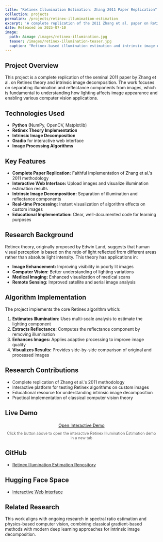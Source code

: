 ```yaml
---
title: "Retinex Illumination Estimation: Zhang 2011 Paper Replication"
collection: projects
permalink: /projects/retinex-illumination-estimation
excerpt: 'A complete replication of the 2011 Zhang et al. paper on Retinex theory and intrinsic image decomposition for illumination estimation. Will be adding a video to this soon!'
date: Released on 2025-07-10
image: 
  path: &image /images/retinex-illumination.jpg
  teaser: /images/retinex-illumination-teaser.jpg
  caption: "Retinex-based illumination estimation and intrinsic image decomposition"
---
```


## Project Overview
This project is a complete replication of the seminal 2011 paper by Zhang et al. on Retinex theory and intrinsic image decomposition. The work focuses on separating illumination and reflectance components from images, which is fundamental to understanding how lighting affects image appearance and enabling various computer vision applications.

## Technologies Used
- **Python** (NumPy, OpenCV, Matplotlib)
- **Retinex Theory Implementation**
- **Intrinsic Image Decomposition**
- **Gradio** for interactive web interface
- **Image Processing Algorithms**

## Key Features
- **Complete Paper Replication:** Faithful implementation of Zhang et al.'s 2011 methodology
- **Interactive Web Interface:** Upload images and visualize illumination estimation results
- **Intrinsic Image Decomposition:** Separation of illumination and reflectance components
- **Real-time Processing:** Instant visualization of algorithm effects on custom images
- **Educational Implementation:** Clear, well-documented code for learning purposes

## Research Background
Retinex theory, originally proposed by Edwin Land, suggests that human visual perception is based on the ratio of light reflected from different areas rather than absolute light intensity. This theory has applications in:

- **Image Enhancement:** Improving visibility in poorly lit images
- **Computer Vision:** Better understanding of lighting variations
- **Medical Imaging:** Enhanced visualization of medical scans
- **Remote Sensing:** Improved satellite and aerial image analysis

## Algorithm Implementation
The project implements the core Retinex algorithm which:
1. **Estimates Illumination:** Uses multi-scale analysis to estimate the lighting component
2. **Extracts Reflectance:** Computes the reflectance component by removing illumination
3. **Enhances Images:** Applies adaptive processing to improve image quality
4. **Visualizes Results:** Provides side-by-side comparison of original and processed images

## Research Contributions
- Complete replication of Zhang et al.'s 2011 methodology
- Interactive platform for testing Retinex algorithms on custom images
- Educational resource for understanding intrinsic image decomposition
- Practical implementation of classical computer vision theory

## Live Demo
<div style="margin: 20px 0; text-align: center;">
  <a href="https://huggingface.co/spaces/hxriharan/Retinex_Project" target="_blank" class="btn btn--primary">
    <i class="fas fa-external-link-alt"></i> Open Interactive Demo
  </a>
  <p style="margin-top: 10px; color: #666; font-size: 0.9em;">
    Click the button above to open the interactive Retinex Illumination Estimation demo in a new tab
  </p>
</div>

## GitHub
- [Retinex Illumination Estimation Repository](https://github.com/hxriharan/Retinex-Illumination-Estimation-Zhang2011)

## Hugging Face Space
- [Interactive Web Interface](https://huggingface.co/spaces/hxriharan/Retinex_Project)

## Related Research
This work aligns with ongoing research in spectral ratio estimation and physics-based computer vision, combining classical gradient-based methods with modern deep learning approaches for intrinsic image decomposition. 